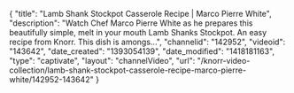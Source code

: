 {
    "title": "Lamb Shank Stockpot Casserole Recipe | Marco Pierre White",
    "description": "Watch Chef Marco Pierre White as he prepares this beautifully simple, melt in your mouth Lamb Shanks Stockpot. An easy recipe from Knorr. This dish is amongs...",
    "channelid": "142952",
    "videoid": "143642",
    "date_created": "1393054139",
    "date_modified": "1418181163",
    "type": "captivate",
    "layout": "channelVideo",
    "url": "\/knorr-video-collection\/lamb-shank-stockpot-casserole-recipe-marco-pierre-white\/142952-143642"
}